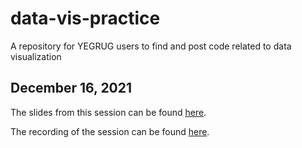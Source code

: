 # data-vis-practice
A repository for YEGRUG users to find and post code related to data visualization

## December 16, 2021
The slides from this session can be found [here](https://yegrug.github.io/data-vis-practice/ggplot2-intro_2021-12-16.html#1).

The recording of the session can be found [here](https://www.youtube.com/watch?v=XSetE2wAUm4).
